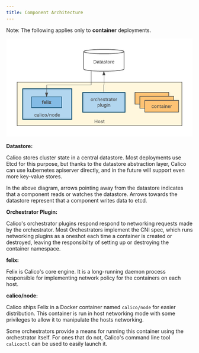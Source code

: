 ```yaml
---
title: Component Architecture
---
```


Note: The following applies only to **container** deployments.

![component architecture overview](/images/component-architecture.png)

**Datastore:**

Calico stores cluster state in a central datastore.
Most deployments use Etcd for this purpose, but thanks to the datastore abstraction layer,
Calico can use kubernetes apiserver directly, and in the future will support even more key-value stores.

In the above diagram, arrows pointing away from the datastore
indicates that a component reads or watches the datastore.
Arrows towards the datastore represent that a component writes data to etcd.

**Orchestrator Plugin:**

Calico's orchestrator plugins respond respond to networking
requests made by the orchestrator. Most Orchestrators implement the CNI spec, which
runs networking plugins as a oneshot each time a container is created or destroyed,
leaving the responsibilty of setting up or destroying the container namespace.

**felix:**

Felix is Calico's core engine. It is a long-running daemon process responsible
for implementing network policy for the containers on each host.

**calico/node:**

Calico ships Felix in a Docker container named `calico/node`
for easier distribution. This container is run in host networking mode with some privileges
to allow it to manipulate the hosts networking.

Some orchestrators provide a means for running this
container using the orchestrator itself. For ones that do not, Calico's
command line tool `calicoctl` can be used to easily launch it.
